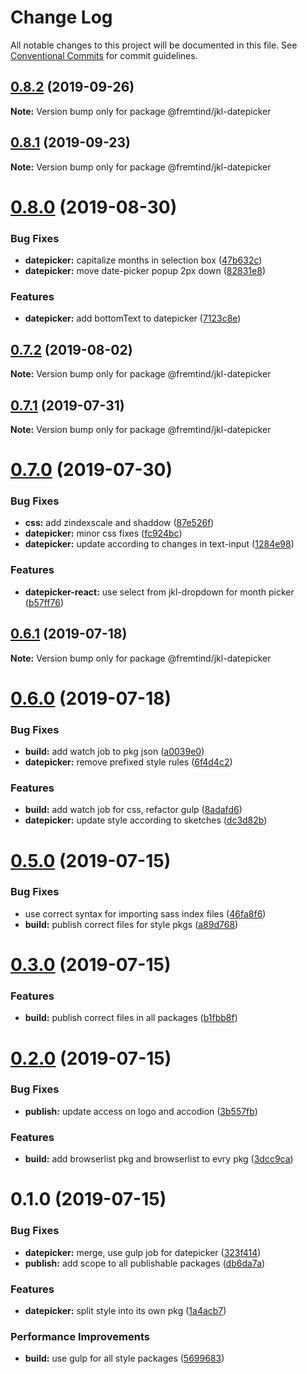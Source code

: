 # Change Log

All notable changes to this project will be documented in this file.
See [Conventional Commits](https://conventionalcommits.org) for commit guidelines.

## [0.8.2](https://github.com/fremtind/jokul/compare/@fremtind/jkl-datepicker@0.8.1...@fremtind/jkl-datepicker@0.8.2) (2019-09-26)

**Note:** Version bump only for package @fremtind/jkl-datepicker





## [0.8.1](https://github.com/fremtind/jokul/compare/@fremtind/jkl-datepicker@0.8.0...@fremtind/jkl-datepicker@0.8.1) (2019-09-23)

**Note:** Version bump only for package @fremtind/jkl-datepicker





# [0.8.0](https://github.com/fremtind/jokul/compare/@fremtind/jkl-datepicker@0.7.2...@fremtind/jkl-datepicker@0.8.0) (2019-08-30)


### Bug Fixes

* **datepicker:** capitalize months in selection box ([47b632c](https://github.com/fremtind/jokul/commit/47b632c))
* **datepicker:** move date-picker popup 2px down ([82831e8](https://github.com/fremtind/jokul/commit/82831e8))


### Features

* **datepicker:** add bottomText to datepicker ([7123c8e](https://github.com/fremtind/jokul/commit/7123c8e))





## [0.7.2](https://github.com/fremtind/jokul/compare/@fremtind/jkl-datepicker@0.7.1...@fremtind/jkl-datepicker@0.7.2) (2019-08-02)

**Note:** Version bump only for package @fremtind/jkl-datepicker





## [0.7.1](https://github.com/fremtind/jokul/compare/@fremtind/jkl-datepicker@0.7.0...@fremtind/jkl-datepicker@0.7.1) (2019-07-31)

**Note:** Version bump only for package @fremtind/jkl-datepicker





# [0.7.0](https://github.com/fremtind/jokul/compare/@fremtind/jkl-datepicker@0.6.1...@fremtind/jkl-datepicker@0.7.0) (2019-07-30)


### Bug Fixes

* **css:** add zindexscale and shaddow ([87e526f](https://github.com/fremtind/jokul/commit/87e526f))
* **datepicker:** minor css fixes ([fc924bc](https://github.com/fremtind/jokul/commit/fc924bc))
* **datepicker:** update according to changes in text-input ([1284e98](https://github.com/fremtind/jokul/commit/1284e98))


### Features

* **datepicker-react:** use select from jkl-dropdown for month picker ([b57ff76](https://github.com/fremtind/jokul/commit/b57ff76))





## [0.6.1](https://github.com/fremtind/jokul/compare/@fremtind/jkl-datepicker@0.6.0...@fremtind/jkl-datepicker@0.6.1) (2019-07-18)

**Note:** Version bump only for package @fremtind/jkl-datepicker





# [0.6.0](https://github.com/fremtind/jokul/compare/@fremtind/jkl-datepicker@0.5.0...@fremtind/jkl-datepicker@0.6.0) (2019-07-18)


### Bug Fixes

* **build:** add watch job to pkg json ([a0039e0](https://github.com/fremtind/jokul/commit/a0039e0))
* **datepicker:** remove prefixed style rules ([6f4d4c2](https://github.com/fremtind/jokul/commit/6f4d4c2))


### Features

* **build:** add watch job for css, refactor gulp ([8adafd6](https://github.com/fremtind/jokul/commit/8adafd6))
* **datepicker:** update style according to sketches ([dc3d82b](https://github.com/fremtind/jokul/commit/dc3d82b))





# [0.5.0](https://github.com/fremtind/jokul/compare/@fremtind/jkl-datepicker@0.3.0...@fremtind/jkl-datepicker@0.5.0) (2019-07-15)


### Bug Fixes

* use correct syntax for importing sass index files ([46fa8f6](https://github.com/fremtind/jokul/commit/46fa8f6))
* **build:** publish correct files for style pkgs ([a89d768](https://github.com/fremtind/jokul/commit/a89d768))





# [0.3.0](https://github.com/fremtind/jokul/compare/@fremtind/jkl-datepicker@0.2.0...@fremtind/jkl-datepicker@0.3.0) (2019-07-15)


### Features

* **build:** publish correct files in all packages ([b1fbb8f](https://github.com/fremtind/jokul/commit/b1fbb8f))





# [0.2.0](https://github.com/fremtind/jokul/compare/@fremtind/jkl-datepicker@0.1.0...@fremtind/jkl-datepicker@0.2.0) (2019-07-15)

### Bug Fixes

-   **publish:** update access on logo and accodion ([3b557fb](https://github.com/fremtind/jokul/commit/3b557fb))

### Features

-   **build:** add browserlist pkg and browserlist to evry pkg ([3dcc9ca](https://github.com/fremtind/jokul/commit/3dcc9ca))

# 0.1.0 (2019-07-15)

### Bug Fixes

-   **datepicker:** merge, use gulp job for datepicker ([323f414](https://github.com/fremtind/jokul/commit/323f414))
-   **publish:** add scope to all publishable packages ([db6da7a](https://github.com/fremtind/jokul/commit/db6da7a))

### Features

-   **datepicker:** split style into its own pkg ([1a4acb7](https://github.com/fremtind/jokul/commit/1a4acb7))

### Performance Improvements

-   **build:** use gulp for all style packages ([5699683](https://github.com/fremtind/jokul/commit/5699683))
